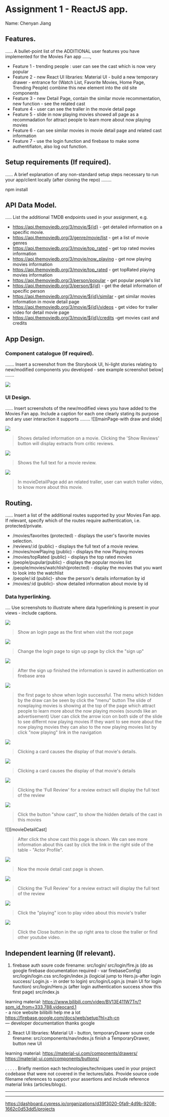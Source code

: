 # Assignment 1 - ReactJS app.

Name: Chenyan Jiang

## Features.

...... A bullet-point list of the ADDITIONAL user features you have implemented for the  Movies Fan app ......,
 
 + Feature 1 - trending people : user can see the cast which is now very popular 
 + Feature 2 - new React UI libraries: Material UI - build a new temporary drawer - entrance for (Watch List, Favorite Movies, Home Page, Trending People) combine this new element into the old site components
 + Feature 3 - new Detail Page, contain the similar movie recommentation, new function - see the related cast
 + Feature 4 - user can see the traller in the movie detail page 
 + Feature 5 - slide in now playing movies showed all page as a recommadation for attract people to learn more about now playing movies
 + Feature 6 - can see similar movies in movie detail page and related cast information
 + Feature 7 - use the login function and firebase to make some authentifiaton, also log out function.

## Setup requirements (If required).

...... A brief explanation of any non-standard setup steps necessary to run your app/client locally (after cloning the repo) ........

npm install

## API Data Model.

..... List the additional TMDB endpoints used in your assignment, e.g.

+ https://api.themoviedb.org/3/movie/${id} - get detailed information on a specific movie. 
+ https://api.themoviedb.org/3/genre/movie/list - get a list of movie genres
+ https://api.themoviedb.org/3/movie/top_rated - get top rated movies information
+ https://api.themoviedb.org/3/movie/now_playing - get now playing movies information
+ https://api.themoviedb.org/3/movie/top_rated - get topRated playing movies information
+ https://api.themoviedb.org/3/person/popular - get popular people's list 
+ https://api.themoviedb.org/3/person/${id} - get the detail information of specific person 
+ https://api.themoviedb.org/3/movie/${id}/similar - get similar movies information in movie detail page
+ https://api.themoviedb.org/3/movie/${id}/videos - get video for traller video for detail movie page
+ https://api.themoviedb.org/3/movie/${id}/credits -get movies cast and credits


## App Design.

### Component catalogue (If required).

....... Insert a screenshot from the Storybook UI, hi-light stories relating to new/modified components you developed - see example screenshot below] .......

![][stories]

### UI Design.

...... Insert screenshots of the new/modified views you have added to the Movies Fan app. Include a caption for each one clearly stating its purpose and any user interaction it supports ........
![][mainPage-with draw and slide]
>

![][movieDetail]
>Shows detailed information on a movie. Clicking the 'Show Reviews' button will display extracts from critic reviews.

![][review]
>Shows the full text for a movie review. 

![][movieDetailPage-traller]
>In movieDetailPage add an related traller, user can watch traller video, to know more about this movie.

## Routing.

...... Insert a list of the additional routes supported by your Movies Fan app. If relevant, specify which of the routes require authentication, i.e. protected/private.

+ /movies/favorites (protected) - displays the user's favorite movies selection.
+ /reviews/:id (public) - displays the full text of a movie review.
+ /movies/nowPlaying (public) - displays the now Playing movies
+ /movies/topRated (public) - displays the top rated movies
+ /people/pupular(public) - displays the popular movies list
+ /people/movies/watchlish(protected) - display the movies that you want to look into the watchlist
+ /people/:id (public)- show the person's details information by id
+ /movies/:id (public)- show detailed information about movie by id 

### Data hyperlinking.

.... Use screenshots to illustrate where data hyperlinking is present in your views - include captions.

![][login]
> Show an login page as the first when visit the root page

![][signUp]
> Change the login page to sign up page by click the "sign up"

![][firebase]
> After the sign up finished the information is saved in authentication on firebase area

![][mainPage-withDrawAndSlide]
> the first page to show when login successful.
> The menu which hidden by the draw can be seen by click the "menu" button
> The slide of nowplaying movies is showing at the top of the page which attract people to learn more about the now playing movies (sounds like an advertisement)
> User can click the arrow icon on both side of the slide to see differnt now playing movies
> If they want to see more about the now playing movies they can also to the now playing movies list by click "now playing" link in the navigation

![][cardLink]
> Clicking a card causes the display of that movie's details.

![][cardCastLink]
> Clicking a card causes the display of that movie's details

![][reviewLink]
>Clicking the 'Full Review' for a review extract will display the full text of the review

![][movieDetail-ShowCastOfThisMovie]
> Click the button "show cast", to show the hidden details of the cast in this movies

![][movieDetailCast]
> After click the show cast this page is shown. We can see more information about this cast by click the link in the right side of the table - "Actor Profile". 

![][movieDetailCastDetails]
> Now the movie detail cast page is shown.

![][mainPage-withDrawAndSlide]
>Clicking the 'Full Review' for a review extract will display the full text of the review

![][movieDetailPage-traller2]
> Click the "playing" icon to play video about this movie's traller

![][movieDetailPage-traller3]
> Click the Close button in the up right area to close the traller or find other youtube video.
## Independent learning (If relevant).

1. firebase auth 
 soure code firename: 
     src/login/       src/login/fire.js (do as google firebase documentation required - var firebaseConfig)
                      src/login/login.css 
                      src/login/index.js    (logicial jump to Hero.js-after login success/ Login.js - in order to login)
                      src/login/Login.js    (main UI for login function)
                      src/login/Hero.js     (after login authentication success show this first page)
     src/index.js

 learning material:   https://www.bilibili.com/video/BV13E411W7Tn/?spm_id_from=333.788.videocard.1   
                                   - a nice website bilibilli help me a lot
                      https://firebase.google.com/docs/web/setup?hl=zh-cn   
                                   — developer documentation thanks google

2. React UI libraries: Material UI - button, temporaryDrawer
 soure code firename:
     src/components/nav/index.js     finish a TemporaryDrawer, 
                                     button new UI

 learning material:   https://material-ui.com/components/drawers/
                      https://material-ui.com/components/buttons/


  
. . . . . Briefly mention each technologies/techniques used in your project codebase that were not covered in the lectures/labs. Provide source code filename references to support your assertions and include reference material links (articles/blogs).

---------------------------------
[model]: ./data.jpg
[mainPage-withDrawAndSlide]:./public/ainPage-withDrawAndSlide.png
[cardCastLink]: .public/draw-menu.png
[cardLink]: .public/cardlink.png

[mainPage-withDrawAndSlide]: .public/mainPage-withDrawAndSlide.png
[draw]: .public/draw.png
[firebase]: .public/firebase.png
[draw-menu]: .public/draw-menu.png
[movieDetail-showCastofThisMovie]: .public/movieDetail-showCastOfThisMovie.png
[movieDetailCastDetails]: .public/movieDetailCastDetails.png
[personPage]: .public/personPage.png
[movieDetailPage-traller]: .public/movieDetailPage-traller.png
[movieDetailPage-traller2]: .public/movieDetailPage-traller2.png
[movieDetailPage-traller3]: .public/movieDetailPage-traller3.png
[login]: .public/login.png
[signUp]: .public/signUp.png
[movieDetail]: ./public/movieDetail.png
[review]: ./public/review.png
[reviewLink]: ./public/reviewlink.png
[cardLink]: ./public/cardlink.png
[movieDetail-SimilarMovie]: ./public/movieDetail-SimilarMovie.png
[cardLink]: ./public/cardlink.png
[stories]: ./public/storybook.png
---------------------------------
https://dashboard.cypress.io/organizations/d39f3020-0fa9-4d9b-9208-1662c0d53dd5/projects

